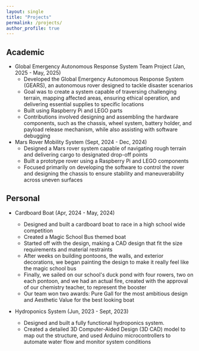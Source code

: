 ```yaml
---
layout: single
title: "Projects"
permalink: /projects/
author_profile: true
---
```


## Academic
- Global Emergency Autonomous Response System Team Project (Jan, 2025 - May, 2025)
    - Developed the Global Emergency Autonomous Response System (GEARS), an autonomous rover designed to tackle disaster scenarios
    - Goal was to create a system capable of traversing challenging terrain, mapping affected areas, ensuring ethical operation, and delivering essential supplies to specific locations
    - Built using Raspberry Pi and LEGO parts 
    - Contributions involved designing and assembling the hardware components, such as the chassis, wheel system, battery holder, and payload release mechanism, while also assisting with software debugging
- Mars Rover Mobility System (Sept, 2024 - Dec, 2024)
    - Designed a Mars rover system capable of navigating rough terrain and delivering cargo to designated drop-off points
    - Built a prototype rover using a Raspberry Pi and LEGO components
    - Focused primarily on developing the software to control the rover and designing the chassis to ensure stability and maneuverability across uneven surfaces

## Personal 
- Cardboard Boat (Apr, 2024 - May, 2024)
    - Designed and built a cardboard boat to race in a high school wide competition
    - Created a Magic School Bus themed boat
    - Started off with the design, making a CAD design that fit the size requirements and material restraints
    - After weeks on building pontoons, the walls, and exterior decorations, we began painting the design to make it really feel like the magic school bus 
    - Finally, we sailed on our school's duck pond with four rowers, two on each pontoon, and we had an actual fire, created with the approval of our chemistry teacher, to represent the booster
    - Our team won two awards: Pure Gall for the most ambitious design and Aesthetic Value for the best looking boat

- Hydroponics System (Jun, 2023 - Sept, 2023)
    - Designed and built a fully functional hydroponics system. 
    - Created a detailed 3D Computer-Aided Design (3D CAD) model to map out the structure, and used Arduino microcontrollers to automate water flow and monitor system conditions
